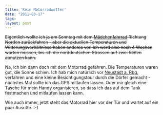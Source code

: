 ```yaml
---
title: 'Kein Motorradwetter'
date: "2011-03-17"
tags: 
layout: post
---
```

<del>Eigentlich wollte ich ja am Sonntag mit dem <a href="http://www.google.de/images?q=yamaha+virago+535">Mädchenfahrrad</a> Richtung Norden zurückfahren - aber die aktuellen Temperaturen und Witterungsverhältnisse haben anderes vor. Ich werd also noch 4 Wochen warten müssen, bis ich die norddeutschen Strassen auf zwei Reifen abnutzen kann.</del>

Na, ich bin dann doch mit dem Motorrad gefahren. Die Temperaturen waren gut, die Sonne schien. Ich hab mich natürlich vor <a href="http://maps.google.com/maps?f=q&amp;source=s_q&amp;hl=de&amp;geocode=&amp;q=Neustadt+am+R%C3%BCbenberge,+Deutschland&amp;aq=0&amp;sll=52.472743,9.523087&amp;sspn=0.116277,0.288048&amp;ie=UTF8&amp;hq=&amp;hnear=Neustadt+am+R%C3%BCbenberge,+Region+Hannover,+Niedersachsen,+Deutschland&amp;ll=52.499086,9.461975&amp;spn=0.242864,0.576096&amp;z=11">Neustadt a. Rbg.</a> verfahren und eine kleine Besichtigungstour durch die Dörfer gemacht - nächstes Mal sollte ich das GPS mitlaufen lassen. Oder mir gleich eine Tasche für mein Handy organisieren, so dass ich das auf dem Tank festmachen und mitlaufen lassen kann.

Wie auch immer, jetzt steht das Motorrad hier vor der Tür und wartet auf ein paar Ausritte. :-)
